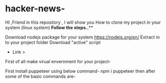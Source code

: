 # hacker-news-
HI ,Friend in this repository , I will show you 
How to clone my project in your system (linux system)
**Follow the steps..****

Download nodejs package for your system https://nodejs.org/en/
Extract in to your project folder
Download "active" script 
* Link > 



First of all make virual envernment for your project-

First install puppeteer using below command-
npm i puppeteer
then after some of the basic commands are- 
